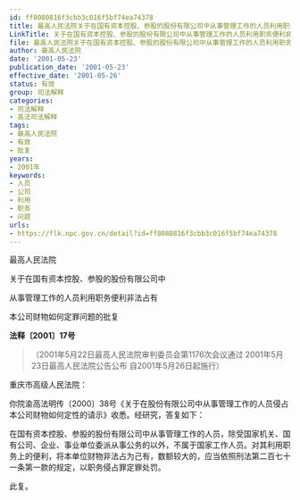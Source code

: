```yaml
---
id: ff8080816f3cbb3c016f5bf74ea74378
title: 最高人民法院关于在国有资本控股、参股的股份有限公司中从事管理工作的人员利用职务便利非法占有本公司财物如何定罪问题的批复
LinkTitle: 关于在国有资本控股、参股的股份有限公司中从事管理工作的人员利用职务便利非法占有本公司财物如何定罪问题的批复
file: 最高人民法院关于在国有资本控股、参股的股份有限公司中从事管理工作的人员利用职务便利非法占有本公司财物如何定罪问题的批复_20010523_ff8080816f3cbb3c016f5bf74ea74378.docx
author: 最高人民法院
date: '2001-05-23'
publication_date: '2001-05-23'
effective_date: '2001-05-26'
status: 有效
group: 司法解释
categories:
- 司法解释
- 高法司法解释
tags:
- 最高人民法院
- 有效
- 批复
years:
- 2001年
keywords:
- 人员
- 公司
- 利用
- 职务
- 问题
urls:
- https://flk.npc.gov.cn/detail?id=ff8080816f3cbb3c016f5bf74ea74378
---
```


最高人民法院

关于在国有资本控股、参股的股份有限公司中

从事管理工作的人员利用职务便利非法占有

本公司财物如何定罪问题的批复

**法释〔2001〕17号**

> （2001年5月22日最高人民法院审判委员会第1176次会议通过 2001年5月23日最高人民法院公告公布 自2001年5月26日起施行）

重庆市高级人民法院：

你院渝高法明传〔2000〕38号《关于在股份有限公司中从事管理工作的人员侵占本公司财物如何定性的请示》收悉。经研究，答复如下：

在国有资本控股、参股的股份有限公司中从事管理工作的人员，除受国家机关、国有公司、企业、事业单位委派从事公务的以外，不属于国家工作人员。对其利用职务上的便利，将本单位财物非法占为己有，数额较大的，应当依照刑法第二百七十一条第一款的规定，以职务侵占罪定罪处罚。

此复。
